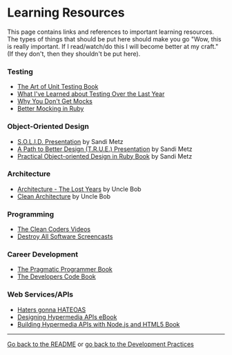 # Learning Resources

This page contains links and references to important learning resources. The
types of things that should be put here should make you go "Wow, this is really
important. If I read/watch/do this I will become better at my craft." (If they
don't, then they shouldn't be put here).

### Testing

* [The Art of Unit Testing Book](http://www.manning.com/osherove/)
* [What I've Learned about Testing Over the Last Year](http://jakegoulding.com/blog/2011/10/10/learned-about-testing-last-year/)
* [Why You Don't Get Mocks](http://www.confreaks.com/videos/659-rubyconf2011-why-you-don-t-get-mock-objects)
* [Better Mocking in Ruby](http://blog.carbonfive.com/2011/02/11/better-mocking-in-ruby/)

### Object-Oriented Design

* [S.O.L.I.D. Presentation](http://confreaks.com/videos/240-goruco2009-solid-object-oriented-design) by Sandi Metz
* [A Path to Better Design (T.R.U.E.) Presentation](http://vimeo.com/26330100) by Sandi Metz
* [Practical Object-oriented Design in Ruby Book](http://my.safaribooksonline.com/book/programming/ruby/9780132930895) by Sandi Metz

### Architecture

* [Architecture - The Lost Years](http://confreaks.com/videos/759-rubymidwest2011-keynote-architecture-the-lost-years) by Uncle Bob
* [Clean Architecture](http://vimeo.com/43612849) by Uncle Bob

### Programming

* [The Clean Coders Videos](http://cleancoders.com)
* [Destroy All Software Screencasts](https://www.destroyallsoftware.com/screencasts)

### Career Development

* [The Pragmatic Programmer Book](http://pragprog.com/the-pragmatic-programmer)
* [The Developers Code Book](http://pragprog.com/book/kcdc/the-developer-s-code)

### Web Services/APIs

* [Haters gonna HATEOAS](http://timelessrepo.com/haters-gonna-hateoas)
* [Designing Hypermedia APIs eBook](http://designinghypermediaapis.com/)
* [Building Hypermedia APIs with Node.js and HTML5 Book](http://shop.oreilly.com/product/0636920020530.do)

---

[Go back to the README](../README.md) or [go back to the Development Practices](development_practices.md)
